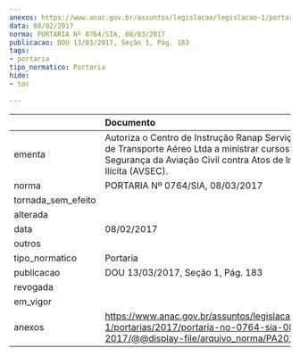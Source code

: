 ```yaml
---
anexos: https://www.anac.gov.br/assuntos/legislacao/legislacao-1/portarias/2017/portaria-no-0764-sia-08-03-2017/@@display-file/arquivo_norma/PA2017-0764.pdf
data: 08/02/2017
norma: PORTARIA Nº 0764/SIA, 08/03/2017
publicacao: DOU 13/03/2017, Seção 1, Pág. 183
tags:
- portaria
tipo_normatico: Portaria
hide: 
- toc 
 
---
```


|                    | Documento                                                                                                                                                                        |
|:-------------------|:---------------------------------------------------------------------------------------------------------------------------------------------------------------------------------|
| ementa             | Autoriza o Centro de Instrução Ranap Serviços Auxiliares de Transporte Aéreo Ltda a ministrar cursos em Segurança da Aviação Civil contra Atos de Interferência Ilícita (AVSEC). |
| norma              | PORTARIA Nº 0764/SIA, 08/03/2017                                                                                                                                                 |
| tornada_sem_efeito |                                                                                                                                                                                  |
| alterada           |                                                                                                                                                                                  |
| data               | 08/02/2017                                                                                                                                                                       |
| outros             |                                                                                                                                                                                  |
| tipo_normatico     | Portaria                                                                                                                                                                         |
| publicacao         | DOU 13/03/2017, Seção 1, Pág. 183                                                                                                                                                |
| revogada           |                                                                                                                                                                                  |
| em_vigor           |                                                                                                                                                                                  |
| anexos             | https://www.anac.gov.br/assuntos/legislacao/legislacao-1/portarias/2017/portaria-no-0764-sia-08-03-2017/@@display-file/arquivo_norma/PA2017-0764.pdf                             |